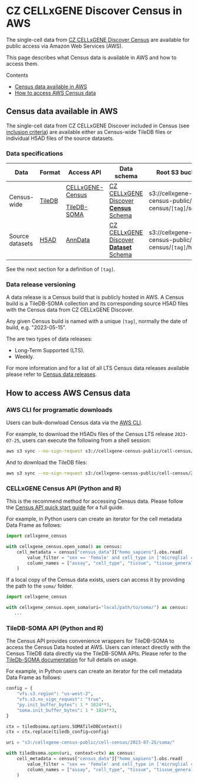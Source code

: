 # CZ CELLxGENE Discover Census in AWS

The single-cell data from [CZ CELLxGENE Discover Census](cellxgene_census_docsite_landing.md) are available for public access via Amazon Web Services (AWS).

This page describes what Census data is available in AWS and how to access them.

Contents

- [Census data available in AWS](#census-data-available-in-aws)
- [How to access AWS Census data](#how-to-access-aws-census-data)

## Census data available in AWS

The single-cell data from CZ CELLxGENE Discover included in Census (see [inclusion criteria](cellxgene_census_docsite_schema.md#data-included-in-the-census)) are available either as Census-wide TileDB files or individual H5AD files of the source datasets.

### Data specifications

<table class="custom-table">
<thead>
    <th>Data</th>
    <th>Format</th>
    <th>Access API</th>
    <th>Data schema</th>
    <th>Root S3 bucket</th>
    <th>Regions</th>
  </tr>
</thead>
<tbody>
  <tr>
    <td rowspan="2">Census-wide</td>
    <td rowspan="2"><a href="https://github.com/TileDB-Inc/TileDB">TileDB</a></td>
    <td><a href="https://github.com/chanzuckerberg/cellxgene-census/tree/main">CELLxGENE-Census</a></td>
    <td rowspan="2"><a href="https://github.com/chanzuckerberg/cellxgene-census/blob/main/docs/cellxgene_census_schema.md">CZ CELLxGENE Discover <b>Census</b> Schema</a></td>
    <td rowspan="2">s3://cellxgene-census-public/cell-census/<code>[tag]</code>/soma/</td>
    <td rowspan="3">us-west-2</td>
  </tr>
  <tr>
    <td><a href="https://github.com/single-cell-data/TileDB-SOMA">TileDB-SOMA</a></td>
  </tr>
  <tr>
    <td rowspan>Source datasets</td>
    <td rowspan"><a href="https://anndata.readthedocs.io/en/latest/fileformat-prose.html#elements">H5AD</a></td>
    <td><a href="https://anndata.readthedocs.io/en/latest/index.html">AnnData</a></td>
    <td rowspan><a href="https://github.com/chanzuckerberg/single-cell-curation/tree/main/schema">CZ CELLxGENE Discover <b>Dataset</b> Schema</a></td>
    <td rowspan>s3://cellxgene-census-public/cell-census/<code>[tag]</code>/h5ads/</td>
  </tr>
</tbody>
</table>

See the next section for a definition of `[tag]`.

### Data release versioning

A data release is a Census build that is publicly hosted in AWS. A Census build is a TileDB-SOMA collection and its corresponding source H5AD files with the Census data from CZ CELLxGENE Discover.

Any given Census build is named with a unique `[tag]`, normally the date of build, e.g. "2023-05-15".

The are two types of data releases:

- Long-Term Supported (LTS).
- Weekly.

For more information and for a list of all LTS Census data releases available please refer to [Census data releases](cellxgene_census_docsite_data_release_info.md).

## How to access AWS Census data

### AWS CLI for programatic downloads

Users can bulk-donwload Census data via the [AWS CLI](https://aws.amazon.com/cli/).

For example, to download the H5ADs files of the Census LTS release `2023-07-25`, users can execute the following from a shell session:

```bash
aws s3 sync --no-sign-request s3://cellxgene-census-public/cell-census/2023-07-25/h5ads/ ./h5ads/
```

And to download the TileDB files:

```bash
aws s3 sync --no-sign-request s3:/cellxgene-census-public/cell-census/2023-07-25/soma/ ./soma/
```

### CELLxGENE Census API (Python and R)

This is the recommend method for accessing Census data. Please follow the [Census API quick start guide](cellxgene_census_docsite_quick_start.md) for a full guide.

For example, in Python users can create an iterator for the cell metadata Data Frame as follows:

``` python
import cellxgene_census

with cellxgene_census.open_soma() as census:
    cell_metadata = census["census_data"]["homo_sapiens"].obs.read(
        value_filter = "sex == 'female' and cell_type in ['microglial cell', 'neuron']",
        column_names = ["assay", "cell_type", "tissue", "tissue_general", "suspension_type", "disease"]
    )
```

If a local copy of the Census data exists, users can access it by providing the path to the `soma/` folder.

``` python
import cellxgene_census

with cellxgene_census.open_soma(uri="local/path/to/soma/") as census:
   ...
```

### TileDB-SOMA API (Python and R)

The Census API provides convenience wrappers for TileDB-SOMA to access the Census Data hosted at AWS. Users can interact directly with the Census TileDB data directly via the TileDB-SOMA APIs. Please refer to the [TileDb-SOMA documentation](https://tiledbsoma.readthedocs.io/en/latest/) for full details on usage.

For example, in Python users can create an iterator for the cell metadata Data Frame as follows:

``` python
config = {
    "vfs.s3.region": "us-west-2",
    "vfs.s3.no_sign_request": "true",
    "py.init_buffer_bytes": 1 * 1024**3,
    "soma.init_buffer_bytes": 1 * 1024**3,
}

ctx = tiledbsoma.options.SOMATileDBContext()
ctx = ctx.replace(tiledb_config=config)

uri = "s3:/cellxgene-census-public/cell-census/2023-07-25/soma/"

with tiledbsoma.open(uri, context=ctx) as census:
    cell_metadata = census["census_data"]["homo_sapiens"].obs.read(
        value_filter = "sex == 'female' and cell_type in ['microglial cell', 'neuron']",
        column_names = ["assay", "cell_type", "tissue", "tissue_general", "suspension_type", "disease"]
    )
```
